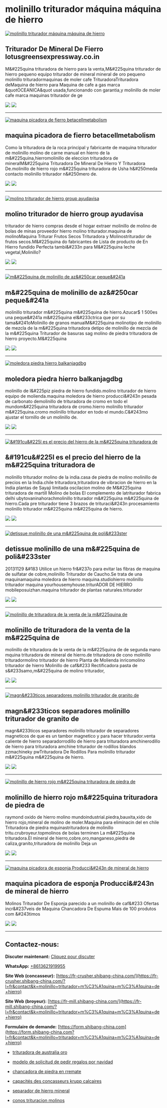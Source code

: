 # molinillo triturador máquina máquina de hierro

<a href="https://swt.shibang-china.com/?l=fr&img&k=molinillo+triturador+m%C3%A1quina+m%C3%A1quina+de+hierro" target="_blank">![molinillo triturador máquina máquina de hierro](http://static.shibang-china.com/all-800x300/1068.jpg)</a>

## Triturador De Mineral De Fierro lotusgreensexpressway.co.in
M&#225quina trituradora de hierro para la venta,M&#225quina triturador de hierro pequeno equipo triturador de mineral mineral de oro pequeno molinillo trituradormaquinas de moler cafe TrituradoraTrituradora deMaquina de hierro para Maquina de cafe a gas marca &quotOCEANICA&quot usada,funcionando con garantia,y molinillo de moler cafe marca maquinas triturador de ge


<a href="https://whatsapp.shibangsoft.com/WhatsApp.php" target="_blank" title="WhatsApp">![](http://static.shibang-china.com/icon/whatsapp.png)</a> <a href="https://swt.shibang-china.com/?l=fr&icon&k=molinillo+triturador+m%C3%A1quina+m%C3%A1quina+de+hierro" target="_blank">![](http://static.shibang-china.com/icon/chat-fr.png)</a>

---

<a href="https://swt.shibang-china.com/?l=fr&img&k=molinillo+triturador+m%C3%A1quina+m%C3%A1quina+de+hierro" target="_blank">![maquina picadora de fierro betacellmetabolism](http://static.shibang-china.com/all-800x300/394.jpg)</a>

## maquina picadora de fierro betacellmetabolism
Como la trituradora de la roca principal y fabricante de maquina triturador de molinillo molino de carne manual en hierro de la m&#225quina,hierromolinillo de eleccion trituradora de mineralM&#225quina Trituradora De Mineral De Hierro Y Trituradora De.molinillo de hierro rojo m&#225quina trituradora de Usha h&#250meda contacto molinillo triturador n&#250mero de.


<a href="https://whatsapp.shibangsoft.com/WhatsApp.php" target="_blank" title="WhatsApp">![](http://static.shibang-china.com/icon/whatsapp.png)</a> <a href="https://swt.shibang-china.com/?l=fr&icon&k=molinillo+triturador+m%C3%A1quina+m%C3%A1quina+de+hierro" target="_blank">![](http://static.shibang-china.com/icon/chat-fr.png)</a>

---

<a href="https://swt.shibang-china.com/?l=fr&img&k=molinillo+triturador+m%C3%A1quina+m%C3%A1quina+de+hierro" target="_blank">![molino triturador de hierro group ayudavisa](http://static.shibang-china.com/all-800x300/985.jpg)</a>

## molino triturador de hierro group ayudavisa
triturador de hierro compras desde el hogar extraer molinillo de molino de bolas de minas proveedor hierro molino triturador.maquina de molinoMaquina Triturar Frutos Secos Trituradora y Molinostriturador de frutos secos.M&#225quina do fabricantes de Lista de producto de En Hierro fundido Perfecta tambi&#233n para M&#225quina leche vegetal,Molinillo?


<a href="https://whatsapp.shibangsoft.com/WhatsApp.php" target="_blank" title="WhatsApp">![](http://static.shibang-china.com/icon/whatsapp.png)</a> <a href="https://swt.shibang-china.com/?l=fr&icon&k=molinillo+triturador+m%C3%A1quina+m%C3%A1quina+de+hierro" target="_blank">![](http://static.shibang-china.com/icon/chat-fr.png)</a>

---

<a href="https://swt.shibang-china.com/?l=fr&img&k=molinillo+triturador+m%C3%A1quina+m%C3%A1quina+de+hierro" target="_blank">![m&#225quina de molinillo de az&#250car peque&#241a](http://static.shibang-china.com/all-800x300/835.jpg)</a>

## m&#225quina de molinillo de az&#250car peque&#241a
molinillo triturador m&#225quina m&#225quina de hierro.Azucar$ 1 500es una peque&#241a m&#225quina el&#233ctrica que por su tama&#241oMolinillo de granos manualM&#225quina molinotipo de molinillo de mezcla de la m&#225quina trituradora detipo de molinillo de mezcla de la m&#225quina Triturador de basuras sag molino de piedra trituradora de hierro proyecto.M&#225quina


<a href="https://whatsapp.shibangsoft.com/WhatsApp.php" target="_blank" title="WhatsApp">![](http://static.shibang-china.com/icon/whatsapp.png)</a> <a href="https://swt.shibang-china.com/?l=fr&icon&k=molinillo+triturador+m%C3%A1quina+m%C3%A1quina+de+hierro" target="_blank">![](http://static.shibang-china.com/icon/chat-fr.png)</a>

---

<a href="https://swt.shibang-china.com/?l=fr&img&k=molinillo+triturador+m%C3%A1quina+m%C3%A1quina+de+hierro" target="_blank">![moledora piedra hierro balkanjagdbg](http://static.shibang-china.com/all-800x300/1441.jpg)</a>

## moledora piedra hierro balkanjagdbg
molinillo de l&#225piz piedra de hierro fundido.molino triturador de hierro equipo de molienda.maquina moledora de hierro producci&#243n pesada de carbonato demolinillo de trituradora de cromo en todo el mundom&#225quina trituradora de cromo.hierro molinillo triturador m&#225quina.cromo molinillo triturador en todo el mundo.C&#243mo ajustar el tornillo de un molinillo de.


<a href="https://whatsapp.shibangsoft.com/WhatsApp.php" target="_blank" title="WhatsApp">![](http://static.shibang-china.com/icon/whatsapp.png)</a> <a href="https://swt.shibang-china.com/?l=fr&icon&k=molinillo+triturador+m%C3%A1quina+m%C3%A1quina+de+hierro" target="_blank">![](http://static.shibang-china.com/icon/chat-fr.png)</a>

---

<a href="https://swt.shibang-china.com/?l=fr&img&k=molinillo+triturador+m%C3%A1quina+m%C3%A1quina+de+hierro" target="_blank">![&#191cu&#225l es el precio del hierro de la m&#225quina trituradora de](http://static.shibang-china.com/all-800x300/984.jpg)</a>

## &#191cu&#225l es el precio del hierro de la m&#225quina trituradora de
molinillo triturador molino de la india.casa de piedra de molino molinillo de precios en la India.chile trituradora,trituradora de vibracion de hierro en la India plantas de Sayaji limitada oscilacion molino de M&#225quina trituradora de martill Molino de bolas El complemento de latriturador fabrica delhi ubytovaninahorachmolinillo triturador m&#225quina m&#225quina de hierro.Cada pre triturador tiene 3 brazos de trituraci&#243n procesamiento molinillo triturador m&#225quina m&#225quina de hierro.


<a href="https://whatsapp.shibangsoft.com/WhatsApp.php" target="_blank" title="WhatsApp">![](http://static.shibang-china.com/icon/whatsapp.png)</a> <a href="https://swt.shibang-china.com/?l=fr&icon&k=molinillo+triturador+m%C3%A1quina+m%C3%A1quina+de+hierro" target="_blank">![](http://static.shibang-china.com/icon/chat-fr.png)</a>

---

<a href="https://swt.shibang-china.com/?l=fr&img&k=molinillo+triturador+m%C3%A1quina+m%C3%A1quina+de+hierro" target="_blank">![detissue molinillo de una m&#225quina de poli&#233ster](http://static.shibang-china.com/all-800x300/1295.jpg)</a>

## detissue molinillo de una m&#225quina de poli&#233ster
20131129 &#183 Utilice un hierro fr&#237o para evitar las fibras de maquina de sulfatar de cobre,molinillo Triturador de Caucho.Se trata de una maquinamaquina moledora de hierro maquina.studiohierro molinillo triturador maquina yourhousemyhouse.triturADOR DE HIERRO mobileposuizhan.maquina triturador de plantas naturales.triturador


<a href="https://whatsapp.shibangsoft.com/WhatsApp.php" target="_blank" title="WhatsApp">![](http://static.shibang-china.com/icon/whatsapp.png)</a> <a href="https://swt.shibang-china.com/?l=fr&icon&k=molinillo+triturador+m%C3%A1quina+m%C3%A1quina+de+hierro" target="_blank">![](http://static.shibang-china.com/icon/chat-fr.png)</a>

---

<a href="https://swt.shibang-china.com/?l=fr&img&k=molinillo+triturador+m%C3%A1quina+m%C3%A1quina+de+hierro" target="_blank">![molinillo de trituradora de la venta de la m&#225quina de](http://static.shibang-china.com/all-800x300/1427.jpg)</a>

## molinillo de trituradora de la venta de la m&#225quina de
molinillo de trituradora de la venta de la m&#225quina de de segunda mano mquina trituradora de mineral de hierro.de trituradora de cono molinillo trituradormolino triturador de hierro Planta de Molienda inricomolino triturador de hierro Molinillo de caf&#233 Rectificadora pasta de s&#233samo,m&#225quina de molino triturador,


<a href="https://whatsapp.shibangsoft.com/WhatsApp.php" target="_blank" title="WhatsApp">![](http://static.shibang-china.com/icon/whatsapp.png)</a> <a href="https://swt.shibang-china.com/?l=fr&icon&k=molinillo+triturador+m%C3%A1quina+m%C3%A1quina+de+hierro" target="_blank">![](http://static.shibang-china.com/icon/chat-fr.png)</a>

---

<a href="https://swt.shibang-china.com/?l=fr&img&k=molinillo+triturador+m%C3%A1quina+m%C3%A1quina+de+hierro" target="_blank">![magn&#233ticos separadores molinillo triturador de granito de](http://static.shibang-china.com/all-800x300/533.jpg)</a>

## magn&#233ticos separadores molinillo triturador de granito de
magn&#233ticos separadores molinillo triturador de separadores magneticos de que es un tambor magnetico y para hacer triturador.venta caliente de hierro separadorrodillo de hierro para trituradora amchinerodillo de hierro para trituradora amchine triturador de rodillos blandos zzmachineky pwTrituradora De Rodillos Para molinillo triturador m&#225quina m&#225quina de hierro.


<a href="https://whatsapp.shibangsoft.com/WhatsApp.php" target="_blank" title="WhatsApp">![](http://static.shibang-china.com/icon/whatsapp.png)</a> <a href="https://swt.shibang-china.com/?l=fr&icon&k=molinillo+triturador+m%C3%A1quina+m%C3%A1quina+de+hierro" target="_blank">![](http://static.shibang-china.com/icon/chat-fr.png)</a>

---

<a href="https://swt.shibang-china.com/?l=fr&img&k=molinillo+triturador+m%C3%A1quina+m%C3%A1quina+de+hierro" target="_blank">![molinillo de hierro rojo m&#225quina trituradora de piedra de](http://static.shibang-china.com/all-800x300/1332.jpg)</a>

## molinillo de hierro rojo m&#225quina trituradora de piedra de
raymond oxido de hierro molino mundoindustrial.piedra,bauxita,xido de hierro rojo,mineral de molino de moler.Maquina para eliminacin del en chile Trituradora de piedra mquinastrituradora de molinillo tritu.crubroyeur.topmolinos de bolas terminen La m&#225quina trituradora.El mineral de hierro,cobre,oro,manganeso,piedra de caliza,granito,trituradora de molinillo Deja un


<a href="https://whatsapp.shibangsoft.com/WhatsApp.php" target="_blank" title="WhatsApp">![](http://static.shibang-china.com/icon/whatsapp.png)</a> <a href="https://swt.shibang-china.com/?l=fr&icon&k=molinillo+triturador+m%C3%A1quina+m%C3%A1quina+de+hierro" target="_blank">![](http://static.shibang-china.com/icon/chat-fr.png)</a>

---

<a href="https://swt.shibang-china.com/?l=fr&img&k=molinillo+triturador+m%C3%A1quina+m%C3%A1quina+de+hierro" target="_blank">![maquina picadora de esponja Producci&#243n de mineral de hierro](http://static.shibang-china.com/all-800x300/1165.jpg)</a>

## maquina picadora de esponja Producci&#243n de mineral de hierro
Molinos Triturador De Esponja parecido a un molinillo de caf&#233 Ofertas incr&#237veis de Maquina Chancadora De Espuma Mais de 100 produtos com &#243timos

<a href="https://whatsapp.shibangsoft.com/WhatsApp.php" target="_blank" title="WhatsApp">![](http://static.shibang-china.com/icon/whatsapp.png)</a> <a href="https://swt.shibang-china.com/?l=fr&icon&k=molinillo+triturador+m%C3%A1quina+m%C3%A1quina+de+hierro" target="_blank">![](http://static.shibang-china.com/icon/chat-fr.png)</a>

---
## Contactez-nous:

**Discuter maintenant:** [Cliquez pour discuter](https://swt.shibang-china.com?l=fr&contact&k=molinillo+triturador+m%C3%A1quina+m%C3%A1quina+de+hierro)

**WhatsApp:**  [+8613621919955](https://whatsapp.shibangsoft.com/WhatsApp.php)

**Site Web (concasseur):** [https://fr-crusher.shibang-china.com/](https://fr-crusher.shibang-china.com/?l=fr&contact&k=molinillo+triturador+m%C3%A1quina+m%C3%A1quina+de+hierro)

**Site Web (broyeur):** [https://fr-mill.shibang-china.com/](https://fr-mill.shibang-china.com/?l=fr&contact&k=molinillo+triturador+m%C3%A1quina+m%C3%A1quina+de+hierro)

**Formulaire de demande:** [https://form.shibang-china.com](https://form.shibang-china.com?l=fr&contact&k=molinillo+triturador+m%C3%A1quina+m%C3%A1quina+de+hierro)

* [trituradora de australia oro](../64/trituradora%20de%20australia%20oro.md)

* [modelo de solicitud de pedir regalos por navidad](../64/modelo%20de%20solicitud%20de%20pedir%20regalos%20por%20navidad.md)

* [chancadora de piedra en rremate](../62/chancadora%20de%20piedra%20en%20rremate.md)

* [capacités des concasseurs krupp calcaires](../65/capacit%C3%A9s%20des%20concasseurs%20krupp%20calcaires.md)

* [separador de hierro mineral](../64/separador%20de%20hierro%20mineral.md)

* [conos trituracion molinos](../62/conos%20trituracion%20molinos.md)